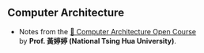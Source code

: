 ## Computer Architecture
- Notes from the [🎥 Computer Architecture Open Course](https://www.youtube.com/playlist?list=PLS0SUwlYe8czszh6M74JCU0mIUL_ymBbe)  
  by **Prof. 黃婷婷 (National Tsing Hua University)**.